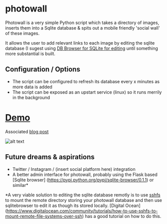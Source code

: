 # photowall

Photowall is a very simple Python script which takes a directory of images, 
inserts them into a Sqlite database & spits out a mobile friendly 'social wall' of these images.

It allows the user to add relevant links to each image by editing the sqlite database 
(I sugest using [DB Browser for SQLite for editing](https://github.com/sqlitebrowser/sqlitebrowser) until something more 
substantial is built. 

## Configuration / Options
* The script can be configured to refresh its database every x minutes as more data is added
* The script can be exposed as an upstart service (linux) so it runs merrily in the background


# [Demo](http://wall.shebangs.co)
Associated [blog post](https://karmacomputing.co.uk/blog/our-news-1/post/photo-wall-8)

![alt text](http://i61.tinypic.com/2wp6qub.png "Example")

## Future dreams & aspirations
* Twitter / Instagram / (insert social platform here) integration 
* A better admin interface for photowall, probably using the Flask based 
[Sqlite browser] (https://pypi.python.org/pypi/sqlite-browser/0.1.1) or similar*

*A very viable solution to editing the sqlite database remotly is to use [sshfs](fuse.sourceforge.net/sshfs.html) 
to mount the remote directory storing your photowall database and then use sqlitebrowser to edit it as though its stored locally.
[Digital Ocean] (https://www.digitalocean.com/community/tutorials/how-to-use-sshfs-to-mount-remote-file-systems-over-ssh)
 has a good tutorial on how to do this.
